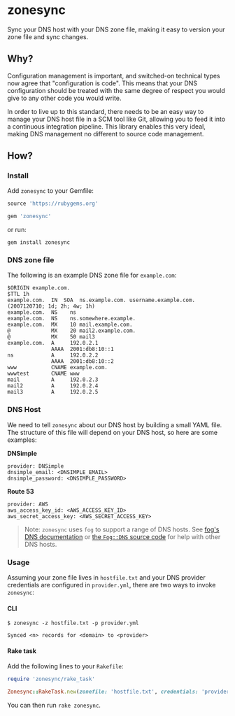 # zonesync

Sync your DNS host with your DNS zone file, making it easy to version your zone file and sync changes.

## Why?

Configuration management is important, and switched-on technical types now agree that "configuration is code". This means that your DNS configuration should be treated with the same degree of respect you would give to any other code you would write.

In order to live up to this standard, there needs to be an easy way to manage your DNS host file in a SCM tool like Git, allowing you to feed it into a continuous integration pipeline. This library enables this very ideal, making DNS management no different to source code management.

## How?

### Install

Add `zonesync` to your Gemfile:

```ruby
source 'https://rubygems.org'

gem 'zonesync'
```

or run:

`gem install zonesync`

### DNS zone file

The following is an example DNS zone file for `example.com`:

```
$ORIGIN example.com.
$TTL 1h
example.com.  IN  SOA  ns.example.com. username.example.com. (2007120710; 1d; 2h; 4w; 1h)
example.com.  NS    ns
example.com.  NS    ns.somewhere.example.
example.com.  MX    10 mail.example.com.
@             MX    20 mail2.example.com.
@             MX    50 mail3
example.com.  A     192.0.2.1
              AAAA  2001:db8:10::1
ns            A     192.0.2.2
              AAAA  2001:db8:10::2
www           CNAME example.com.
wwwtest       CNAME www
mail          A     192.0.2.3
mail2         A     192.0.2.4
mail3         A     192.0.2.5
```

### DNS Host

We need to tell `zonesync` about our DNS host by building a small YAML file. The structure of this file will depend on your DNS host, so here are some examples:

**DNSimple**

```
provider: DNSimple
dnsimple_email: <DNSIMPLE_EMAIL>
dnsimple_password: <DNSIMPLE_PASSWORD>
```

**Route 53**

```
provider: AWS
aws_access_key_id: <AWS_ACCESS_KEY_ID>
aws_secret_access_key: <AWS_SECRET_ACCESS_KEY>
```

> Note: `zonesync` uses `fog` to support a range of DNS hosts. See [fog's DNS documentation](http://fog.io/dns/) or [the `Fog::DNS` source code](https://github.com/fog/fog/blob/master/lib/fog/dns.rb) for help with other DNS hosts.

### Usage

Assuming your zone file lives in `hostfile.txt` and your DNS provider credentials are configured in `provider.yml`, there are two ways to invoke `zonesync`:

#### CLI

```
$ zonesync -z hostfile.txt -p provider.yml

Synced <n> records for <domain> to <provider>
```

#### Rake task

Add the following lines to your `Rakefile`:

```ruby
require 'zonesync/rake_task'

Zonesync::RakeTask.new(zonefile: 'hostfile.txt', credentials: 'provider.yml')
```

You can then run `rake zonesync`.
